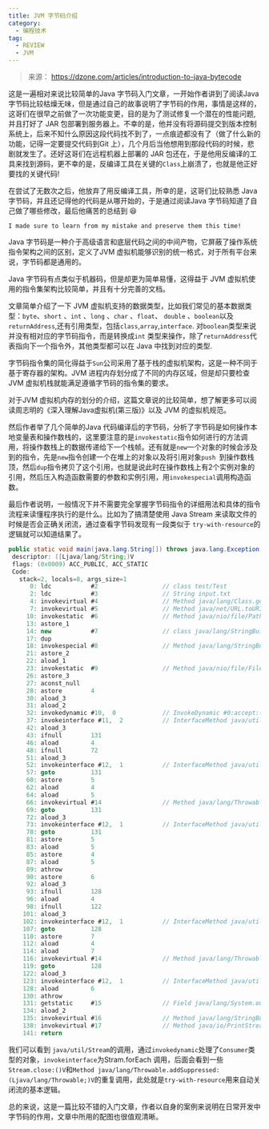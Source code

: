 ```yaml
---
title: JVM 字节码介绍
category:
  - 编程技术
tag:
  - REVIEW
  - JVM
--- 
```


>来源： https://dzone.com/articles/introduction-to-java-bytecode

这是一遍相对来说比较简单的Java 字节码入门文章，一开始作者讲到了阅读Java 字节码比较枯燥无味，但是通过自己的故事说明了字节码的作用，事情是这样的，这哥们在很早之前做了一次功能变更，目的是为了测试修复一个潜在的性能问题, 并且打好了 JAR 包部署到服务器上。不幸的是，他并没有将源码提交到版本控制系统上，后来不知什么原因这段代码找不到了，一点痕迹都没有了（做了什么新的功能，记得一定要提交代码到Git 上），几个月后当他想用到那段代码的时候，悲剧就发生了。还好这哥们在远程机器上部署的 JAR 包还在，于是他用反编译的工具来找到源码，更不幸的是，反编译工具在关键的`Class`上崩溃了，也就是他正好要找的关键代码!

在尝试了无数次之后，他放弃了用反编译工具，所幸的是，这哥们比较熟悉 Java 字节码，并且还记得他的代码是从哪开始的，于是通过阅读Java 字节码知道了自己做了哪些修改，最后他痛苦的总结到 :laughing:

`I made sure to learn from my mistake and preserve them this time!`

Java 字节码是一种介于高级语言和底层代码之间的中间产物，它屏蔽了操作系统指令架构之间的区别，定义了JVM 虚拟机能够识别的统一格式，对于所有平台来说，字节码都是通用的。

Java 字节码有点类似于机器码，但是却更为简单易懂，这得益于 JVM 虚拟机使用的指令集架构比较简单，并且有十分完善的文档。

文章简单介绍了一下 JVM 虚拟机支持的数据类型，比如我们常见的基本数据类型：`byte`、`short` 、`int` 、`long` 、`char` 、`float`、 `double` 、`boolean`以及`returnAddress`,还有引用类型，包括`class`,`array`,`interface`. 对`boolean`类型来说并没有相对应的字节码指令，而是转换成`int` 类型来操作，除了`returnAddress`代表指向下一个指令外，其他类型都可以在 Java 中找到对应的类型.

字节码指令集的简化得益于`Sun`公司采用了基于栈的虚拟机架构，这是一种不同于基于寄存器的架构。JVM 进程内存划分成了不同的内存区域，但是却只要检查 JVM 虚拟机栈就能满足遵循字节码的指令集的要求。

对于JVM 虚拟机内存的划分的介绍，这篇文章说的比较简单，想了解更多可以阅读周志明的《深入理解Java虚拟机(第三版)》以及 JVM 的虚拟机规范。

然后作者举了几个简单的Java 代码编译后的字节码，分析了字节码是如何操作本地变量表和操作数栈的，这里要注意的是`invokestatic`指令如何进行的方法调用，将操作数栈上的数据传递给下一个栈帧。还有就是`new`一个对象的时候会涉及到的指令，先是`new`指令创建一个在堆上的对象以及将引用对象`push `到操作数栈顶，然后`dup`指令拷贝了这个引用，也就是说此时在操作数栈上有2个实例对象的引用，然后压入构造函数需要的参数和实例引用，用`invokespecial`调用构造函数。

最后作者说明，一般情况下并不需要完全掌握字节码指令的详细用法和具体的指令流程来读懂程序执行的是什么。比如为了搞清楚使用 Java Stream 来读取文件的时候是否会正确关闭流，通过查看字节码发现有一段类似于 `try-with-resource`的逻辑就可以知道结果了。

```Java
public static void main(java.lang.String[]) throws java.lang.Exception;
 descriptor: ([Ljava/lang/String;)V
 flags: (0x0009) ACC_PUBLIC, ACC_STATIC
 Code:
   stack=2, locals=8, args_size=1
      0: ldc           #2                  // class test/Test
      2: ldc           #3                  // String input.txt
      4: invokevirtual #4                  // Method java/lang/Class.getResource:(Ljava/lang/String;)Ljava/net/URL;
      7: invokevirtual #5                  // Method java/net/URL.toURI:()Ljava/net/URI;
     10: invokestatic  #6                  // Method java/nio/file/Paths.get:(Ljava/net/URI;)Ljava/nio/file/Path;
     13: astore_1
     14: new           #7                  // class java/lang/StringBuilder
     17: dup
     18: invokespecial #8                  // Method java/lang/StringBuilder."<init>":()V
     21: astore_2
     22: aload_1
     23: invokestatic  #9                  // Method java/nio/file/Files.lines:(Ljava/nio/file/Path;)Ljava/util/stream/Stream;
     26: astore_3
     27: aconst_null
     28: astore        4
     30: aload_3
     31: aload_2
     32: invokedynamic #10,  0             // InvokeDynamic #0:accept:(Ljava/lang/StringBuilder;)Ljava/util/function/Consumer;
     37: invokeinterface #11,  2           // InterfaceMethod java/util/stream/Stream.forEach:(Ljava/util/function/Consumer;)V
     42: aload_3
     43: ifnull        131
     46: aload         4
     48: ifnull        72
     51: aload_3
     52: invokeinterface #12,  1           // InterfaceMethod java/util/stream/Stream.close:()V
     57: goto          131
     60: astore        5
     62: aload         4
     64: aload         5
     66: invokevirtual #14                 // Method java/lang/Throwable.addSuppressed:(Ljava/lang/Throwable;)V
     69: goto          131
     72: aload_3
     73: invokeinterface #12,  1           // InterfaceMethod java/util/stream/Stream.close:()V
     78: goto          131
     81: astore        5
     83: aload         5
     85: astore        4
     87: aload         5
     89: athrow
     90: astore        6
     92: aload_3
     93: ifnull        128
     96: aload         4
     98: ifnull        122
    101: aload_3
    102: invokeinterface #12,  1           // InterfaceMethod java/util/stream/Stream.close:()V
    107: goto          128
    110: astore        7
    112: aload         4
    114: aload         7
    116: invokevirtual #14                 // Method java/lang/Throwable.addSuppressed:(Ljava/lang/Throwable;)V
    119: goto          128
    122: aload_3
    123: invokeinterface #12,  1           // InterfaceMethod java/util/stream/Stream.close:()V
    128: aload         6
    130: athrow
    131: getstatic     #15                 // Field java/lang/System.out:Ljava/io/PrintStream;
    134: aload_2
    135: invokevirtual #16                 // Method java/lang/StringBuilder.toString:()Ljava/lang/String;
    138: invokevirtual #17                 // Method java/io/PrintStream.println:(Ljava/lang/String;)V
    141: return
```

我们可以看到  `java/util/Stream`的调用，通过`invokedynamic`处理了`Consumer`类型的对象，`invokeinterface`为Stram.forEach 调用，后面会看到一些 `Stream.close:()V`和`Method java/lang/Throwable.addSuppressed:(Ljava/lang/Throwable;)V`的重复调用，此处就是`try-with-resource`用来自动关闭流的基本逻辑。

总的来说，这是一篇比较不错的入门文章，作者以自身的案例来说明在日常开发中字节码的作用，文章中所用的配图也很值观清晰。
